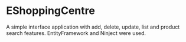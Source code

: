 # EShoppingCentre

A simple interface application with add, delete, update, list and product search features.
EntityFramework and Ninject were used.
